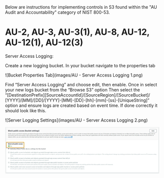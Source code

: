 Below are instructions for implementing controls in S3 found within the "AU Audit and Accountability" category of NIST 800-53. 

# AU-2, AU-3, AU-3(1), AU-8, AU-12, AU-12(1), AU-12(3)

Server Access Logging:

Create a new logging bucket. 
In your bucket navigate to the properties tab

![Bucket Properties Tab](images/AU - Server Access Logging 1.png)

Find “Server Access Logging” and choose edit, then enable. 
Once in select your new logs bucket from the “Browse S3” option
Then select the “[DestinationPrefix][SourceAccountId]/​[SourceRegion]/​[SourceBucket]/​[YYYY]/​[MM]/​[DD]/​[YYYY]-[MM]-[DD]-[hh]-[mm]-[ss]-[UniqueString]” option and ensure logs are created based on event time. 
If done correctly it should look like this. 

![Server Logging Settings](images/AU - Server Access Logging 2.png)


![AWS S3 Setting for Block Public Access](images/CA-9_BlockPublicAccess.png)
